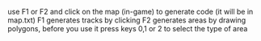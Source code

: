 use F1 or F2 and click on the map (in-game) to generate code (it will be in map.txt)
F1 generates tracks by clicking
F2 generates areas by drawing polygons, before you use it press keys 0,1 or 2 to select the type of area
